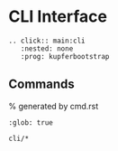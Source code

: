 # CLI Interface

```{eval-rst}
.. click:: main:cli
   :nested: none
   :prog: kupferbootstrap

```

## Commands

% generated by cmd.rst

```{toctree}
:glob: true

cli/*
```
